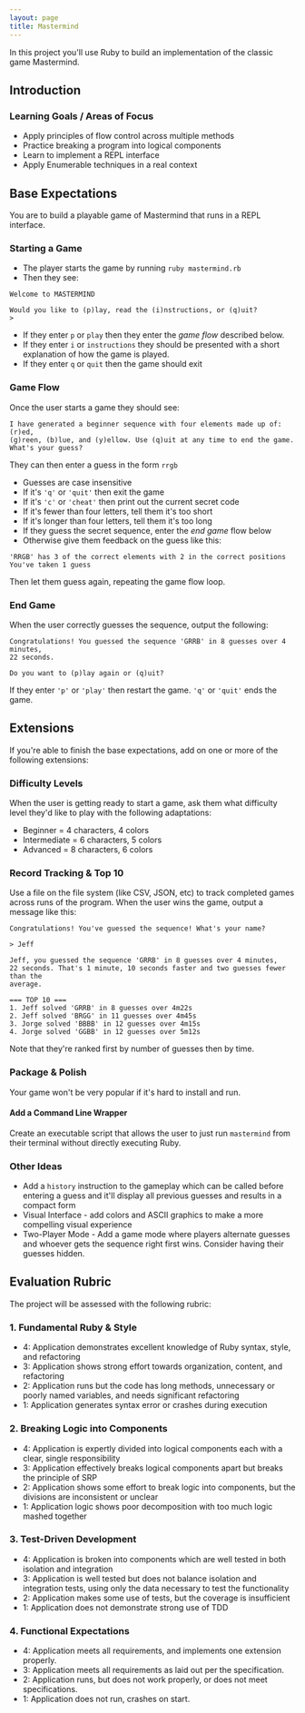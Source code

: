 ```yaml
---
layout: page
title: Mastermind
---
```


In this project you'll use Ruby to build an implementation of the classic game Mastermind.

## Introduction

### Learning Goals / Areas of Focus

*   Apply principles of flow control across multiple methods
*   Practice breaking a program into logical components
*   Learn to implement a REPL interface
*   Apply Enumerable techniques in a real context


## Base Expectations

You are to build a playable game of Mastermind that runs in a REPL interface.

### Starting a Game

*   The player starts the game by running `ruby mastermind.rb`
*   Then they see:

```
Welcome to MASTERMIND

Would you like to (p)lay, read the (i)nstructions, or (q)uit?
>
```

*   If they enter `p` or `play` then they enter the *game flow* described below.
*   If they enter `i` or `instructions` they should be presented with a short explanation of how
the game is played.
*   If they enter `q` or `quit` then the game should exit

### Game Flow

Once the user starts a game they should see:

```
I have generated a beginner sequence with four elements made up of: (r)ed,
(g)reen, (b)lue, and (y)ellow. Use (q)uit at any time to end the game.
What's your guess?
```

They can then enter a guess in the form `rrgb`

*   Guesses are case insensitive
*   If it's `'q'` or `'quit'` then exit the game
*   If it's `'c'` or `'cheat'` then print out the current secret code
*   If it's fewer than four letters, tell them it's too short
*   If it's longer than four letters, tell them it's too long
*   If they guess the secret sequence, enter the *end game*   flow below
*   Otherwise give them feedback on the guess like this:

```
'RRGB' has 3 of the correct elements with 2 in the correct positions
You've taken 1 guess
```

Then let them guess again, repeating the game flow loop.

### End Game

When the user correctly guesses the sequence, output the following:

```
Congratulations! You guessed the sequence 'GRRB' in 8 guesses over 4 minutes,
22 seconds.

Do you want to (p)lay again or (q)uit?
```

If they enter `'p'` or `'play'` then restart the game. `'q'` or `'quit'` ends
the game.

## Extensions

If you're able to finish the base expectations, add on one or more of the
following extensions:

### Difficulty Levels

When the user is getting ready to start a game, ask them what difficulty
level they'd like to play with the following adaptations:

*   Beginner = 4 characters, 4 colors
*   Intermediate = 6 characters, 5 colors
*   Advanced = 8 characters, 6 colors

### Record Tracking & Top 10

Use a file on the file system (like CSV, JSON, etc) to track completed
games across runs of the program. When the user wins the game, output a message like this:

```
Congratulations! You've guessed the sequence! What's your name?

> Jeff

Jeff, you guessed the sequence 'GRRB' in 8 guesses over 4 minutes,
22 seconds. That's 1 minute, 10 seconds faster and two guesses fewer than the
average.

=== TOP 10 ===
1. Jeff solved 'GRRB' in 8 guesses over 4m22s
2. Jeff solved 'BRGG' in 11 guesses over 4m45s
3. Jorge solved 'BBBB' in 12 guesses over 4m15s
4. Jorge solved 'GGBB' in 12 guesses over 5m12s
```

Note that they're ranked first by number of guesses then by time.

### Package & Polish

Your game won't be very popular if it's hard to install and run.

#### Add a Command Line Wrapper

Create an executable script that allows the user to just run `mastermind`
from their terminal without directly executing Ruby.

### Other Ideas

*   Add a `history` instruction to the gameplay which can be called before entering a guess and it'll display
all previous guesses and results in a compact form
*   Visual Interface - add colors and ASCII graphics to make a more compelling
visual experience
*   Two-Player Mode - Add a game mode where players alternate guesses and whoever
gets the sequence right first wins. Consider having their guesses hidden.

## Evaluation Rubric

The project will be assessed with the following rubric:

### 1. Fundamental Ruby & Style

*   4:  Application demonstrates excellent knowledge of Ruby syntax, style, and refactoring
*   3:  Application shows strong effort towards organization, content, and refactoring
*   2:  Application runs but the code has long methods, unnecessary or poorly named variables, and needs significant refactoring
*   1:  Application generates syntax error or crashes during execution

### 2. Breaking Logic into Components

*   4: Application is expertly divided into logical components each with a clear, single responsibility
*   3: Application effectively breaks logical components apart but breaks the principle of SRP
*   2: Application shows some effort to break logic into components, but the divisions are inconsistent or unclear
*   1: Application logic shows poor decomposition with too much logic mashed together

### 3. Test-Driven Development

*   4: Application is broken into components which are well tested in both isolation and integration
*   3: Application is well tested but does not balance isolation and integration tests, using only the data necessary to test the functionality
*   2: Application makes some use of tests, but the coverage is insufficient
*   1: Application does not demonstrate strong use of TDD

### 4. Functional Expectations

*   4: Application meets all requirements, and implements one extension properly.
*   3: Application meets all requirements as laid out per the specification.
*   2: Application runs, but does not work properly, or does not meet specifications.
*   1: Application does not run, crashes on start.
